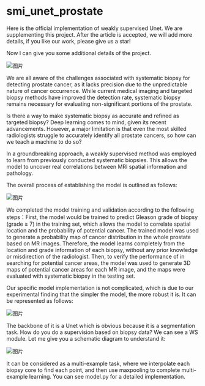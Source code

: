 # smi_unet_prostate

Here is the official implementation of weakly supervised Unet.  We are supplementing this project. After the article is accepted, we will add more details, if you like our work, please give us a star!

Now I can give you some additional details of the project.

![图片](https://github.com/Zhengyao0202/weakly_unet_prostate/assets/119670761/11599c5e-f9f3-4507-b413-4e25797db27d)


We are all aware of the challenges associated with systematic biopsy for detecting prostate cancer, as it lacks precision due to the unpredictable nature of cancer occurrence. While current medical imaging and targeted biopsy methods have improved the detection rate, systematic biopsy remains necessary for evaluating non-significant portions of the prostate.

Is there a way to make systematic biopsy as accurate and refined as targeted biopsy? Deep learning comes to mind, given its recent advancements. However, a major limitation is that even the most skilled radiologists struggle to accurately identify all prostate cancers, so how can we teach a machine to do so?

In a groundbreaking approach, a weakly supervised method was employed to learn from previously conducted systematic biopsies. This allows the model to uncover real correlations between MRI spatial information and pathology.

The overall process of establishing the model is outlined as follows:

![图片](https://github.com/Zhengyao0202/weakly_unet_prostate/assets/119670761/1102a412-51fd-4d32-aea7-1da507b4f3b9)

We completed the model training and validation according to the following steps：First, the model would be trained to predict Gleason grade of biopsy (grade ≥ 7) in the training set, which allows the model to correlate spatial location and the probability of potential cancer. The trained model was used to generate a probability map of cancer distribution in the whole prostate based on MR images. Therefore, the model learns completely from the location and grade information of each biopsy, without any prior knowledge or misdirection of the radiologist. Then, to verify the performance of in searching for potential cancer areas, the model was used to generate 3D maps of potential cancer areas for each MR image, and the maps were evaluated with systematic biopsy in the testing set. 

Our specific model implementation is not complicated, which is due to our experimental finding that the simpler the model, the more robust it is.
 It can be represented as follows:

![图片](https://github.com/Zhengyao0202/weakly_unet_prostate/assets/119670761/448a3a57-b924-4b78-897f-b1157dd8b5b1)

The backbone of it is a Unet which is obvious because it is a segmentation task. How do you do a supervision based on biopsy data? We can see a WS module. Let me give you a schematic diagram to understand it:

![图片](https://github.com/Zhengyao0202/weakly_unet_prostate/assets/119670761/dcf75dac-e942-4a8e-a807-1ea1a4e92ac8)

It can be considered as a multi-example task, where we interpolate each biopsy core to find each point, and then use maxpooling to complete multi-example learning. You can see model.py for a detailed implementation.


